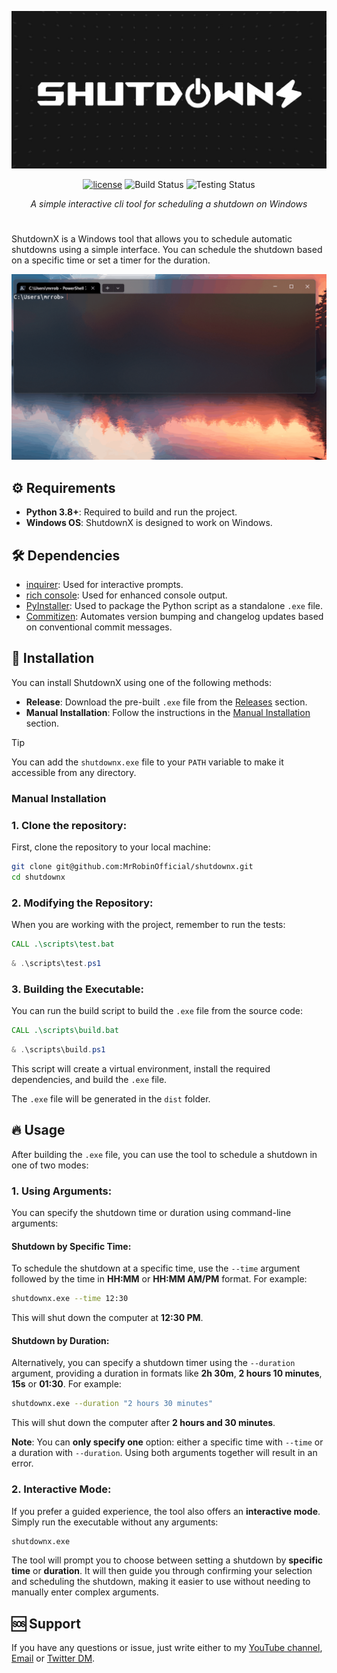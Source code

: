 ![Banner](img/banner.jpg)

<div align="center">
  
[![license](https://img.shields.io/badge/license-MIT-blue.svg)](https://github.com/mrrobinofficial/shutdownx/blob/HEAD/LICENSE.txt)
![Build Status](https://github.com/mrrobinofficial/shutdownx/actions/workflows/build-and-release.yml/badge.svg)
![Testing Status](https://github.com/mrrobinofficial/shutdownx/actions/workflows/testing.yml/badge.svg)

_A simple interactive cli tool for scheduling a shutdown on Windows_ 

</div>

#

ShutdownX is a Windows tool that allows you to schedule automatic shutdowns using a simple interface. You can schedule the shutdown based on a specific time or set a timer for the duration.

![Showcase](img/showcase.gif)

## ⚙️ Requirements

- **Python 3.8+**: Required to build and run the project.
- **Windows OS**: ShutdownX is designed to work on Windows.

## 🛠️ Dependencies
- [inquirer](https://pypi.org/project/inquirer/): Used for interactive prompts.
- [rich console](https://rich.readthedocs.io/en/latest/console.html): Used for enhanced console output.
- [PyInstaller](https://pyinstaller.org/en/stable/): Used to package the Python script as a standalone `.exe` file.
- [Commitizen](https://github.com/commitizen/cz-cli): Automates version bumping and changelog updates based on conventional commit messages.

## 🚀 Installation

You can install ShutdownX using one of the following methods:

- **Release**: Download the pre-built `.exe` file from the [Releases](https://github.com/MrRobinOfficial/shutdownx/releases) section.
- **Manual Installation**: Follow the instructions in the [Manual Installation](#manual-installation) section.

> [!TIP]
> You can add the `shutdownx.exe` file to your `PATH` variable to make it accessible from any directory.

### Manual Installation

### 1. Clone the repository:
First, clone the repository to your local machine:
```bash
git clone git@github.com:MrRobinOfficial/shutdownx.git
cd shutdownx
```

### 2. Modifying the Repository:

When you are working with the project, remember to run the tests:

```bat
CALL .\scripts\test.bat
```

```powershell
& .\scripts\test.ps1
```

### 3. Building the Executable:

You can run the build script to build the `.exe` file from the source code:

```bat
CALL .\scripts\build.bat
```

```powershell
& .\scripts\build.ps1
```

This script will create a virtual environment, install the required dependencies, and build the `.exe` file.

The `.exe` file will be generated in the `dist` folder.

## 🔥 Usage

After building the `.exe` file, you can use the tool to schedule a shutdown in one of two modes:

### 1. **Using Arguments**:

You can specify the shutdown time or duration using command-line arguments:

#### **Shutdown by Specific Time**:
To schedule the shutdown at a specific time, use the `--time` argument followed by the time in **HH:MM** or **HH:MM AM/PM** format. For example:
```bash
shutdownx.exe --time 12:30
```
This will shut down the computer at **12:30 PM**.

#### **Shutdown by Duration**:
Alternatively, you can specify a shutdown timer using the `--duration` argument, providing a duration in formats like **2h 30m**, **2 hours 10 minutes**, **15s** or **01:30**. For example:
```bash
shutdownx.exe --duration "2 hours 30 minutes"
```
This will shut down the computer after **2 hours and 30 minutes**.

**Note**: You can **only specify one** option: either a specific time with `--time` or a duration with `--duration`. Using both arguments together will result in an error.

### 2. **Interactive Mode**:

If you prefer a guided experience, the tool also offers an **interactive mode**. Simply run the executable without any arguments:
```bash
shutdownx.exe
```
The tool will prompt you to choose between setting a shutdown by **specific time** or **duration**. It will then guide you through confirming your selection and scheduling the shutdown, making it easier to use without needing to manually enter complex arguments.

## 🆘 Support
If you have any questions or issue, just write either to my [YouTube channel](https://www.youtube.com/@mrrobinofficial), [Email](mailto:mrrobin123mail@gmail.com) or [Twitter DM](https://twitter.com/MrRobinOfficial).